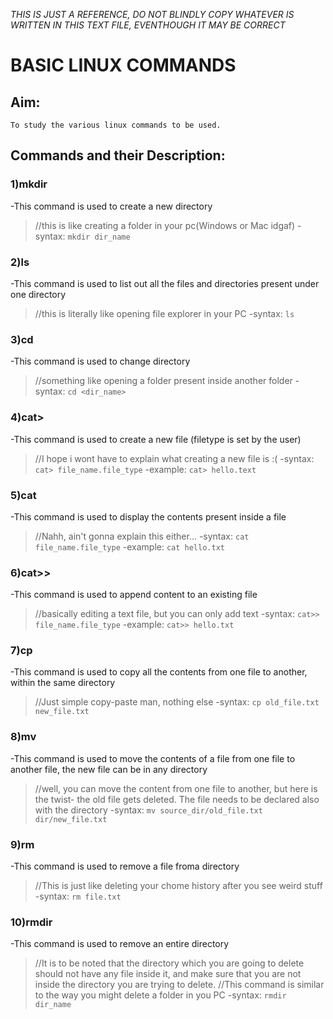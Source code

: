 *THIS IS JUST A REFERENCE, DO NOT BLINDLY COPY WHATEVER IS WRITTEN
  IN THIS TEXT FILE, EVENTHOUGH IT MAY BE CORRECT*

#             BASIC LINUX COMMANDS

## Aim:
    To study the various linux commands to be used.

## Commands and their Description:

### 1)mkdir
-This command is used to create a new directory
> //this is like creating a folder in your pc(Windows or Mac idgaf)
-syntax: ``mkdir dir_name``

### 2)ls
-This command is used to list out all the files and directories present under one directory
> //this is literally like opening file explorer in your PC
-syntax: ``ls``

### 3)cd
-This command is used to change directory
> //something like opening a folder present inside another folder
-syntax: ``cd <dir_name>``

### 4)cat>
-This command is used to create a new file (filetype is set by the user)
> //I hope i wont have to explain what creating a new file is :(
-syntax: ``cat> file_name.file_type``
-example: ``cat> hello.text``

### 5)cat
-This command is used to display the contents present inside a file
> //Nahh, ain't gonna explain this either...
-syntax: ``cat file_name.file_type``
-example: ``cat hello.txt``

### 6)cat>>
-This command is used to append content to an existing file
> //basically editing a text file, but you can only add text
-syntax: ``cat>> file_name.file_type``
-example: ``cat>> hello.txt``

### 7)cp
-This command is used to copy all the contents from one file to another, within the same directory
> //Just simple copy-paste man, nothing else
-syntax: ``cp old_file.txt new_file.txt``

### 8)mv
-This command is used to move the contents of a file from one file to another file, the new file can be in any directory
> //well, you can move the content from one file to another, but here is the twist- the old file gets deleted. The file needs to be declared also with the directory
-syntax: ``mv source_dir/old_file.txt dir/new_file.txt``

### 9)rm
-This command is used to remove a file froma directory
> //This is just like deleting your chome history after you see weird stuff
-syntax: ``rm file.txt``

### 10)rmdir
-This command is used to remove an entire directory
> //It is to be noted that the directory which you are going to delete should not have any file inside it, and make sure that you are not inside the directory you are trying to delete.
> //This command is similar to the way you might delete a folder in you PC
-syntax: ``rmdir dir_name``